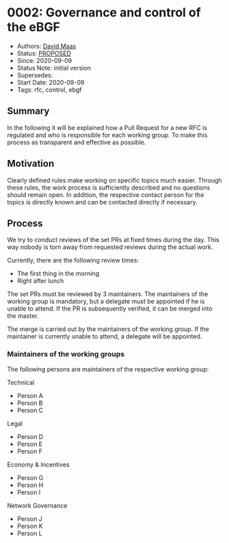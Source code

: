 # 0002: Governance and control of the eBGF
- Authors: [David Maas](david_maas@hotmail.de)
- Status: [PROPOSED](/README.md#proposed)
- Since: 2020-09-09
- Status Note: initial version  
- Supersedes:
- Start Date: 2020-09-09
- Tags: rfc, control, ebgf

## Summary

In the following it will be explained how a Pull Request for a new RFC is regulated and who is responsible for each working group. To make this process as transparent and effective as possible. 

## Motivation

Clearly defined rules make working on specific topics much easier. Through these rules, the work process is sufficiently described and no questions should remain open. In addition, the respective contact person for the topics is directly known and can be contacted directly if necessary.


## Process

We try to conduct reviews of the set PRs at fixed times during the day.
This way nobody is torn away from requested reviews during the actual work. 

Currently, there are the following review times:
  - The first thing in the morning
  - Right after lunch

The set PRs must be reviewed by 3 maintainers. The maintainers of the working group is mandatory, but a delegate must be appointed if he is unable to attend. If the PR is subsequently verified, it can be merged into the master.

The merge is carried out by the maintainers of the working group. If the maintainer is currently unable to attend, a delegate will be appointed. 


### Maintainers of the working groups

The following persons are maintainers of the respective working group:

Technical
  - Person A
  - Person B
  - Person C

Legal
  - Person D
  - Person E
  - Person F

Economy & Incentives
  - Person G
  - Person H
  - Person I

Network Governance
  - Person J
  - Person K
  - Person L

